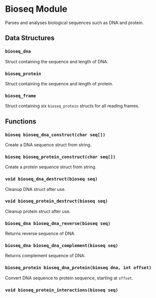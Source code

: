 # Bioseq Module
Parses and analyses biological sequences such as DNA and protein.

## Data Structures

### `bioseq_dna`
Struct containing the sequence and length of DNA.

### `bioseq_protein`
Struct containing the sequence and length of protein.

### `bioseq_frame`
Struct containing six `bioseq_protein` structs for all reading frames. 

## Functions

### `bioseq bioseq_dna_construct(char seq[])`
Create a DNA sequence struct from string.

### `bioseq bioseq_protein_construct(char seq[])`
Create a protein sequence struct from string.

### `void bioseq_dna_destruct(bioseq seq)`
Cleanup DNA struct after use.

### `void bioseq_protein_destruct(bioseq seq)`
Cleanup protein struct after use.

### `bioseq_dna bioseq_dna_reverse(bioseq seq)`
Returns reverse sequence of DNA.

### `bioseq_dna bioseq_dna_complement(bioseq seq)`
Returns complement sequence of DNA.

### `bioseq_protein bioseq_dna_protein(bioseq dna, int offset)`
Convert DNA sequence to protein sequence, starting at `offset`.

### `void bioseq_protein_interactions(bioseq seq)`

